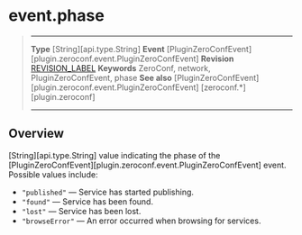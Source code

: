 
# event.phase

> --------------------- ------------------------------------------------------------------------------------------
> __Type__              [String][api.type.String]
> __Event__				[PluginZeroConfEvent][plugin.zeroconf.event.PluginZeroConfEvent]
> __Revision__          [REVISION_LABEL](REVISION_URL)
> __Keywords__          ZeroConf, network, PluginZeroConfEvent, phase
> __See also__			[PluginZeroConfEvent][plugin.zeroconf.event.PluginZeroConfEvent]
>						[zeroconf.*][plugin.zeroconf]
> --------------------- ------------------------------------------------------------------------------------------


## Overview

[String][api.type.String] value indicating the phase of the [PluginZeroConfEvent][plugin.zeroconf.event.PluginZeroConfEvent] event. Possible values include:

* `"published"` &mdash; Service has started publishing.
* `"found"` &mdash; Service has been found.
* `"lost"` &mdash; Service has been lost.
* `"browseError"` &mdash; An error occurred when browsing for services.
